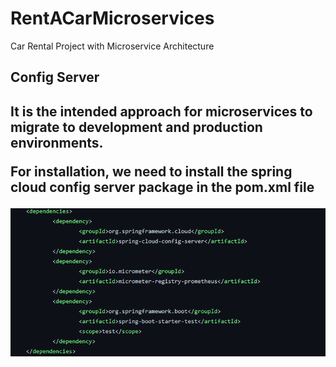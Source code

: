 # RentACarMicroservices
Car Rental Project with Microservice Architecture

<h2>Config Server<h2>

It is the intended approach for microservices to migrate to development and production environments.

For installation, we need to install the spring cloud config server package in the pom.xml file

<img src="https://github.com/mhmmedinan/rentACarMicroservices/blob/master/microservicesimages/configserverpom.png" width="auto">

